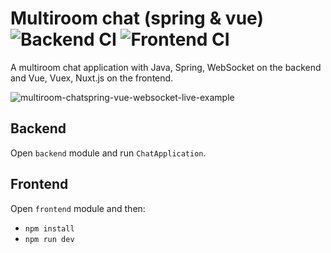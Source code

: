 # Multiroom chat (spring & vue) ![Backend CI](https://github.com/steklopod/multiroom-chat/workflows/Backend%20CI/badge.svg) ![Frontend CI](https://github.com/steklopod/multiroom-chat/workflows/Frontend%20CI/badge.svg)
A multiroom chat application with Java, Spring, WebSocket on the backend and Vue, Vuex, Nuxt.js on the frontend.

![multiroom-chatspring-vue-websocket-live-example](http://kojotdev.com/wp-content/uploads/2019/09/multiroom-chat-live.gif)

## Backend
Open `backend` module and run `ChatApplication`.

## Frontend
Open `frontend` module and then:
* `npm install`
* `npm run dev`
